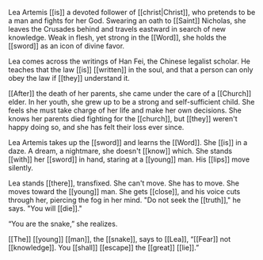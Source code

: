 Lea Artemis [[is]] a devoted follower of [[christ|Christ]], who pretends to be a man and fights for her God. Swearing an oath to [[Saint]] Nicholas, she leaves the Crusades behind and travels eastward in search of new knowledge. Weak in flesh, yet strong in the [[Word]], she holds the [[sword]] as an icon of divine favor.

Lea comes across the writings of Han Fei, the Chinese legalist scholar. He teaches that the law [[is]] [[written]] in the soul, and that a person can only obey the law if [[they]] understand it. 

[[After]] the death of her parents, she came under the care of a [[Church]] elder. In her youth, she grew up to be a strong and self-sufficient child. She feels she must take charge of her life and make her own decisions. She knows her parents died fighting for the [[church]], but [[they]] weren't happy doing so, and she has felt their loss ever since.

Lea Artemis takes up the [[sword]] and learns the [[Word]]. She [[is]] in a daze. A dream, a nightmare, she doesn't [[know]] which. She stands [[with]] her [[sword]] in hand, staring at a [[young]] man. His [[lips]] move silently.

Lea stands [[there]], transfixed. She can't move. She has to move. She moves toward the [[young]] man. She gets [[close]], and his voice cuts through her, piercing the fog in her mind. "Do not seek the [[truth]]," he says. "You will [[die]]."

“You are the snake,” she realizes.

[[The]] [[young]] [[man]], the [[snake]], says to [[Lea]], “[[Fear]] not [[knowledge]]. You [[shall]] [[escape]] the [[great]] [[lie]].”

















